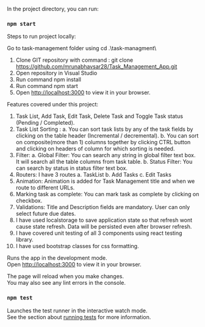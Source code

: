 
In the project directory, you can run:

### `npm start`

Steps to run project locally:

Go to task-management folder using cd .\task-managment\

1. Clone GIT repository with command : 
    git clone https://github.com/mrunabhavsar28/Task_Management_App.git
2. Open repository in Visual Studio
3. Run command npm install
4. Run command npm start
5. Open [http://localhost:3000](http://localhost:3000) to view it in your browser.


Features covered under this project:
1. Task List, Add Task, Edit Task, Delete Task and Toggle Task status (Pending / Completed).
2. Task List Sorting : 
    a. You can sort task lists by any of the task fields by clicking on the table header (Incremental / decremental).
    b. You can sort on composite(more than 1) columns together by clicking CTRL button and clicking on headers of column for which  sorting is needed.
3. Filter:
    a. Global Filter: You can search any string in global filter text box. It will search all the table columns from task table.
    b. Status Filter: You can search by status in status filter text box.
4. Routers: I have 3 routes a. TaskList b. Add Tasks c. Edit Tasks
5. Animation: Animation is added for Task Management title and when we route to different URLs.
6. Marking task as complete: You can mark task as complete by clicking on checkbox.
7. Validations: Title and Description fields are mandatory. User can only select future due dates.
8. I have used localstorage to save application state so that refresh wont cause state refresh. Data will be persisted even after browser refresh.
9. I have covered unit testing of all 3 components using react testing library.
10. I have used bootstrap classes for css formatting.

Runs the app in the development mode.\
Open [http://localhost:3000](http://localhost:3000) to view it in your browser.

The page will reload when you make changes.\
You may also see any lint errors in the console.

### `npm test`

Launches the test runner in the interactive watch mode.\
See the section about [running tests](https://facebook.github.io/create-react-app/docs/running-tests) for more information.